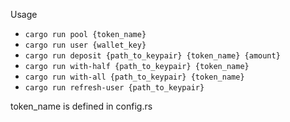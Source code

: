 Usage
- `cargo run pool {token_name}`
- `cargo run user {wallet_key}`
- `cargo run deposit {path_to_keypair} {token_name} {amount}`
- `cargo run with-half {path_to_keypair} {token_name}`
- `cargo run with-all {path_to_keypair} {token_name}`
- `cargo run refresh-user {path_to_keypair}`

token_name is defined in config.rs
